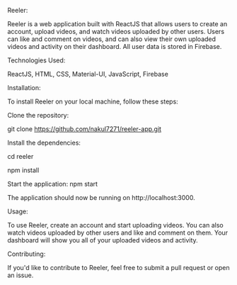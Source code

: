 Reeler:

Reeler is a web application built with ReactJS that allows users to create an account, upload videos, and watch videos uploaded by other users. Users can like and comment on videos, and can also view their own uploaded videos and activity on their dashboard. All user data is stored in Firebase.


Technologies Used:

ReactJS,
HTML,
CSS,
Material-UI,
JavaScript,
Firebase


Installation:

To install Reeler on your local machine, follow these steps:

Clone the repository:

git clone https://github.com/nakul7271/reeler-app.git

Install the dependencies:

cd reeler

npm install

Start the application: npm start

The application should now be running on http://localhost:3000.

Usage:

To use Reeler, create an account and start uploading videos. You can also watch videos uploaded by other users and like and comment on them. Your dashboard will show you all of your uploaded videos and activity.


Contributing:

If you'd like to contribute to Reeler, feel free to submit a pull request or open an issue.
